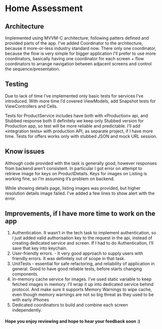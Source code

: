# Home Assessment

## Architecture 

Implemented using MVVM-C architecture, following patters defined and provided parts of the app. 
I've added Coordinator to the architecture, because it more-or-less industry standard now. There only one coordinator, because the flow is very simple for bigger application I'll prefer to use more coordinators, basically having one coordinator for each screen + flow coordinators to arrange navigation between adjacent screens and control the sequence/presentation. 

## Testing

Due to lack of time I’ve implemented only basic tests for services I’ve introduced. With more time I’d covered ViewModels, add Snapshot tests for ViewControllers and Cells. 

Tests for ProductService includes have both with «Production» api, and Stubbed response both (I definitely we keep only Stubbed version for Production app, so test will be more reliable and predictable. I’ll add «integration tests» with production API, as separate project, if I have more time.  Tests for offers works only with stubbed JSON and mock URL session. 

## Know issues

Although code provided with the task is generally good, however responses from backend aren’t consistent. In particular I got error on attempt to retrieve image for keys on ProductDetails. Keys for images on Listing is working fine, so I’m assuming it’s problem on backend. 

While showing details page, listing images was provided, but higher resolution details image failed. I’ve added a few lines to show alert with the error. 

## Improvements, if I have more time to work on the app

1. Authentication. It wasn’t in the tech task to implement authentication, so I just added valid authorisation key to the request in the api, instead of creating dedicated service and screen. If I had to do Authentication, I’ll save that key into keychain. 
2. User-friendly errors. - It very good approach to supply users with friendly errors. It was definitely out of scope in that task.
3. UnitTests - essential for safe refactoring, and reliability of application in general. Good to have good reliable tests, before starts changing components. 
4. In-memory cache service for images. I’ve used static variable to keep fetched images in memory. I’ll wrap it up into dedicated service behind protocol. And make sure it supports Memory Warnings to wipe cache, even though memory warnings are not so big threat as they used to be with early iPhones
5. Dedicated coordinators to build and combine each screen independently. 

#### Hope you enjoy reviewing and hope to hear your feedback soon :) 
